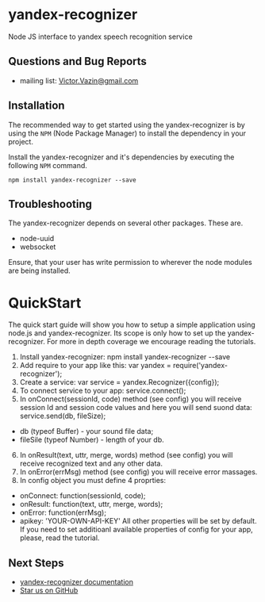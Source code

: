 # yandex-recognizer
Node JS interface to yandex speech recognition service

## Questions and Bug Reports

* mailing list: Victor.Vazin@gmail.com

## Installation

The recommended way to get started using the yandex-recognizer is
by using the `NPM` (Node Package Manager) to install the dependency in your project.

Install the yandex-recognizer and it's dependencies by executing
the following `NPM` command.

```
npm install yandex-recognizer --save
```

## Troubleshooting

The yandex-recognizer depends on several other packages. These are.

* node-uuid
* websocket

Ensure, that your user has write permission to wherever the node modules
are being installed.

QuickStart
==========
The quick start guide will show you how to setup a simple application
using node.js and yandex-recognizer. Its scope is only how to set up
the yandex-recognizer. For more in depth coverage we encourage reading the tutorials.

1. Install yandex-recognizer: npm install yandex-recognizer --save
2. Add require to your app like this: var yandex = require('yandex-recognizer');
3. Create a service: var service = yandex.Recognizer({config});
4. To connect service to your app: service.connect();
5. In onConnect(sessionId, code) method (see config) you will receive session Id and
session code values and here you will send suond data: service.send(db, fileSize);
* db (typeof Buffer) - your sound file data;
* fileSile (typeof Number) - length of your db.
6. In onResult(text, uttr, merge, words) method (see config) you will receive
recognized text and any other data.
7. In onError(errMsg) method (see config) you will receive error massages.
8. In config object you must define 4 proprties:
* onConnect: function(sessionId, code);
* onResult: function(text, uttr, merge, words);
* onError: function(errMsg);
* apikey: 'YOUR-OWN-API-KEY'
All other properties will be set by default. If you need to set additioanl available
properties of config for your app, please, read the tutorial.

## Next Steps

 * [yandex-recognizer documentation](https://github.com/AirGraph/yandex-recognizer)
 * [Star us on GitHub](https://github.com/AirGraph/yandex-recognizer)
